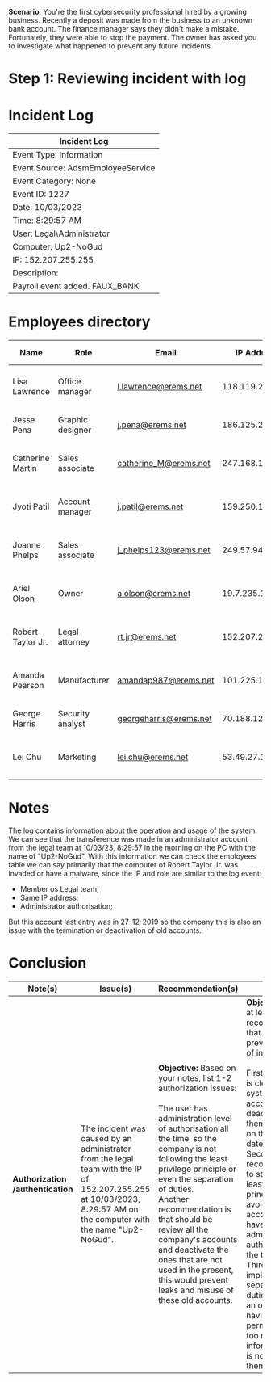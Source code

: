 **Scenario**: 
	You're the first cybersecurity professional hired by a growing business.
	Recently a deposit was made from the business to an unknown bank account. The finance manager says they didn't make a mistake. Fortunately, they were able to stop the payment. The owner has asked you to investigate what happened to prevent any future incidents.

# Step 1: Reviewing incident with log
	
# Incident Log

| **Incident Log**                  |
| --------------------------------- |
| Event Type: Information           |
| Event Source: AdsmEmployeeService |
| Event Category: None              |
| Event ID: 1227                    |
| Date: 10/03/2023                  |
| Time: 8:29:57 AM                  |
| User: Legal\Administrator         |
| Computer: Up2-NoGud               |
| IP: 152.207.255.255               |
| Description:                      |
| Payroll event added. FAUX_BANK    |
# Employees directory

| **Name**          | **Role**         | **Email**              | **IP Address**  | **Status** | **Authorisation** | **Last Access**              | **Start date** | **End date** |
| ----------------- | ---------------- | ---------------------- | --------------- | ---------- | ----------------- | ---------------------------- | -------------- | ------------ |
| Lisa Lawrence     | Office manager   | l.lawrence@erems.net   | 118.119.20.150  | Full-time  | Admin             | 12:27:19 pm (0 minutes ago)  | 01-10-2019     | N/A          |
| Jesse Pena        | Graphic designer | j.pena@erems.net       | 186.125.232.66  | Part-time  | Admin             | 4:55:05 pm (1 day ago)       | 16-11-2020     | N/A          |
| Catherine Martin  | Sales associate  | catherine_M@erems.net  | 247.168.184.57  | Full-time  | Admin             | 12:17:34 am (10 minutes ago) | 01-10-2019     | N/A          |
| Jyoti Patil       | Account manager  | j.patil@erems.net      | 159.250.146.63  | Full-time  | Admin             | 10:03:08 am (2 hours ago)    | 01-10-2019     | N/A          |
| Joanne Phelps     | Sales associate  | j_phelps123@erems.net  | 249.57.94.27    | Seasonal   | Admin             | 1:24:57 pm (2 years ago)     | 16-11-2020     | 31-01-2020   |
| Ariel Olson       | Owner            | a.olson@erems.net      | 19.7.235.151    | Full-time  | Admin             | 12:24:41 pm (4 minutes ago)  | 01-08-2019     | N/A          |
| Robert Taylor Jr. | Legal attorney   | rt.jr@erems.net        | 152.207.255.255 | Contractor | Admin             | 8:29:57 am (5 days ago)      | 04-09-2019     | 27-12-2019   |
| Amanda Pearson    | Manufacturer     | amandap987@erems.net   | 101.225.113.171 | Contractor | Admin             | 6:24:19 pm (3 months ago)    | 05-08-2019     | N/A          |
| George Harris     | Security analyst | georgeharris@erems.net | 70.188.129.105  | Full-time  | Admin             | 05:05:22 pm (1 day ago)      | 24-01-2022     | N/A          |
| Lei Chu           | Marketing        | lei.chu@erems.net      | 53.49.27.117    | Part-time  | Admin             | 3:05:00 pm (2 days ago)      | 16-11-2020     | 31-01-2020   |
# Notes
	
The log contains information about the operation and usage of the system.
We can see that the transference was made in an administrator account from the legal team at 10/03/23, 8:29:57 in the morning on the PC with the name of "Up2-NoGud".
With this information we can check the employees table we can say primarily that the computer of Robert Taylor Jr. was invaded or have a malware, since the IP and role are similar to the log event: 
- Member os Legal team;
- Same IP address;
- Administrator authorisation;

But this account last entry was in 27-12-2019 so the company this is also an issue with the termination or deactivation of old accounts.

# Conclusion

| **Note(s)**                       | **Issue(s)**                                                                                                                                                        | **Recommendation(s)**                                                                                                                                                                                                                                                                                                                                                                                                                         |                                                                                                                                                                                                                                                                                                                                                                                                                                                                                                                 |
| --------------------------------- | ------------------------------------------------------------------------------------------------------------------------------------------------------------------- | --------------------------------------------------------------------------------------------------------------------------------------------------------------------------------------------------------------------------------------------------------------------------------------------------------------------------------------------------------------------------------------------------------------------------------------------- | --------------------------------------------------------------------------------------------------------------------------------------------------------------------------------------------------------------------------------------------------------------------------------------------------------------------------------------------------------------------------------------------------------------------------------------------------------------------------------------------------------------- |
| **Authorization /authentication** | The incident was caused by an administrator from the legal team with the IP of 152.207.255.255 at 10/03/2023, 8:29:57 AM on the computer with the name "Up2-NoGud". | **Objective:** Based on your notes, list 1-2 authorization issues:<br><br>The user has administration level of authorisation all the time, so the company is not following the least privilege principle or even the separation of duties.<br>Another recommendation is that should be review all the company's accounts and deactivate the ones that are not used in the present, this would prevent leaks and misuse of these old accounts. | **Objective:** Make at least 1 recommendation that could prevent this kind of incident:<br><br>First thing to do is clean the system of old accounts, deactivating them with basis on their last use date.<br>Second, is recommended to start using the least privilege principle, avoiding accounts to have administrator authorisation all the time;<br>Third, should be implemented the separation of duties to avoid an only account having permissions to too much information that is not needed to them. |
